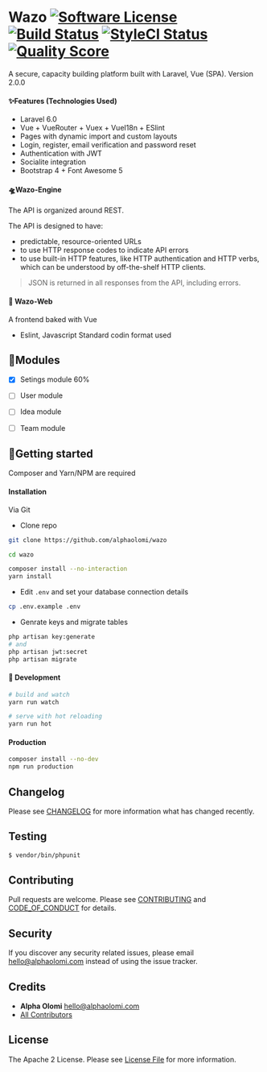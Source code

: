 # Wazo [![Software License][ico-license]](LICENSE.md) [![Build Status][ico-travis]][link-travis] [![StyleCI Status][ico-style]][link-styleci] [![Quality Score][ico-code-quality]][link-code-quality]

A secure, capacity building platform built with Laravel, Vue (SPA). Version 2.0.0

#### ✨Features (Technologies Used)

- Laravel 6.0
- Vue + VueRouter + Vuex + VueI18n + ESlint
- Pages with dynamic import and custom layouts
- Login, register, email verification and password reset
- Authentication with JWT
- Socialite integration
- Bootstrap 4 + Font Awesome 5


#### 🛸Wazo-Engine
The API is organized around REST.

The API is designed to have:
- predictable, resource-oriented URLs
- to use HTTP response codes to indicate API errors
- to use built-in HTTP features, like HTTP authentication and HTTP verbs, which can be understood by off-the-shelf HTTP clients.

> JSON is returned in all responses from the API, including errors.

#### 🚁 Wazo-Web

A frontend baked with Vue

- Eslint, Javascript Standard codin format used

## 🧩Modules

- [x] Setings module 60%
- [ ] User module
- [ ] Idea module
- [ ] Team module


## 🚀Getting started

Composer and Yarn/NPM are required

#### Installation

Via Git

- Clone repo
```bash
git clone https://github.com/alphaolomi/wazo

cd wazo

composer install --no-interaction
yarn install
```

- Edit `.env` and set your database connection details

```bash
cp .env.example .env
```

- Genrate keys and migrate tables

```bash
php artisan key:generate
# and
php artisan jwt:secret
php artisan migrate
```

#### 🔧 Development

```bash
# build and watch
yarn run watch

# serve with hot reloading
yarn run hot
```

#### Production

```bash
composer install --no-dev
npm run production
```

## Changelog

Please see [CHANGELOG](CHANGELOG.md) for more information what has changed recently.


## Testing

```bash
$ vendor/bin/phpunit
```

## Contributing

Pull requests are welcome. Please see [CONTRIBUTING](./.github/CONTRIBUTING.md) and [CODE_OF_CONDUCT](./.github/CODE_OF_CONDUCT.md) for details.


## Security

If you discover any security related issues, please email [hello@alphaolomi.com](mailto:hello@alphaolomi.com) instead of using the issue tracker.

## Credits

- **Alpha Olomi** [hello@alphaolomi.com](hello@alphaolomi.com)
- [All Contributors][link-contributors]

## License
The Apache 2 License. Please see [License File](LICENSE) for more information.



[ico-license]: https://img.shields.io/badge/license-Apache2-brightgreen.svg?style=flat-square
[ico-travis]: https://img.shields.io/travis/alphaolomi/wazo/master.svg?style=flat-square
[ico-scrutinizer]: https://img.shields.io/scrutinizer/coverage/g/alphaolomi/wazo.svg?style=flat-square
[ico-code-quality]: https://img.shields.io/scrutinizer/g/alphaolomi/wazo.svg?style=flat-square
[ico-style]: https://github.styleci.io/repos/194079564/shield

[link-travis]: https://travis-ci.org/alphaolomi/wazo
[link-scrutinizer]: https://scrutinizer-ci.com/g/alphaolomi/wazo/code-structure
[link-code-quality]: https://scrutinizer-ci.com/g/alphaolomi/wazo
[link-styleci]: https://github.styleci.io/repos/194079564

[link-author]: https://github.com/alphaolomi
[link-contributors]: ../../contributors
